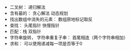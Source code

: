 * 二叉树： 递归解法
* 含有最的： 贪心解法 动态规划
* 找出数组中消失的元素： 数组原地标记取反
* 查找： 头尾指针  快慢指针
* 匹配：栈 双指针
* 字符串旋转， 字符串重复子串： 首尾相连（两个字符串相加）
* 求和： 可以使用递减每一项是否等于0
